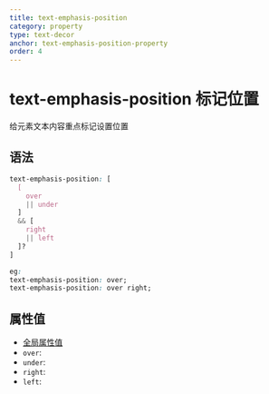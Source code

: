 ```yaml
---
title: text-emphasis-position
category: property
type: text-decor
anchor: text-emphasis-position-property
order: 4
---
```


# text-emphasis-position 标记位置

给元素文本内容重点标记设置位置

## 语法

```css
text-emphasis-position: [
  [
    over
    || under
  ]
  && [
    right
    || left
  ]?
]

eg:
text-emphasis-position: over;
text-emphasis-position: over right;
```

## 属性值

* [全局属性值](/front-end/CSS/values#anchor-值类型)
* `over`:
* `under`:
* `right`:
* `left`:
